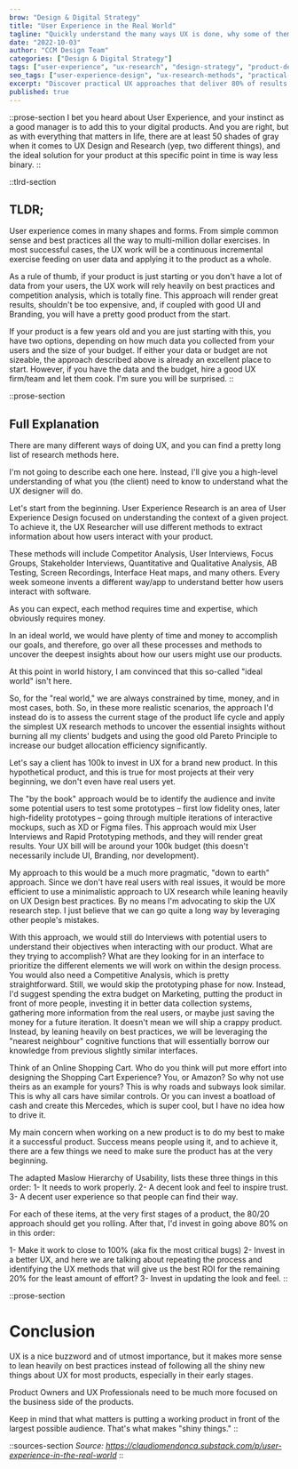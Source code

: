 ```yaml
---
brow: "Design & Digital Strategy"
title: "User Experience in the Real World"
tagline: "Quickly understand the many ways UX is done, why some of them might be overkill for your project"
date: "2022-10-03"
author: "CCM Design Team"
categories: ["Design & Digital Strategy"]
tags: ["user-experience", "ux-research", "design-strategy", "product-development", "best-practices"]
seo_tags: ["user-experience-design", "ux-research-methods", "practical-ux-approach", "product-design-strategy", "ux-best-practices", "design-budget-optimization", "user-research-techniques", "ux-methodology", "product-development-ux", "design-process-optimization"]
excerpt: "Discover practical UX approaches that deliver 80% of results for 20% of the budget. Learn when to use best practices vs comprehensive research for successful product development."
published: true
---
```


::prose-section
I bet you heard about User Experience, and your instinct as a good manager is to add this to your digital products. And you are right, but as with everything that matters in life, there are at least 50 shades of gray when it comes to UX Design and Research (yep, two different things), and the ideal solution for your product at this specific point in time is way less binary.
::

::tlrd-section
## TLDR;

User experience comes in many shapes and forms. From simple common sense and best practices all the way to multi-million dollar exercises. In most successful cases, the UX work will be a continuous incremental exercise feeding on user data and applying it to the product as a whole.

As a rule of thumb, if your product is just starting or you don't have a lot of data from your users, the UX work will rely heavily on best practices and competition analysis, which is totally fine. This approach will render great results, shouldn't be too expensive, and, if coupled with good UI and Branding, you will have a pretty good product from the start.

If your product is a few years old and you are just starting with this, you have two options, depending on how much data you collected from your users and the size of your budget. If either your data or budget are not sizeable, the approach described above is already an excellent place to start. However, if you have the data and the budget, hire a good UX firm/team and let them cook. I'm sure you will be surprised.
::

::prose-section
## Full Explanation

There are many different ways of doing UX, and you can find a pretty long list of research methods here.

I'm not going to describe each one here. Instead, I'll give you a high-level understanding of what you (the client) need to know to understand what the UX designer will do.

Let's start from the beginning. User Experience Research is an area of User Experience Design focused on understanding the context of a given project. To achieve it, the UX Researcher will use different methods to extract information about how users interact with your product.

These methods will include Competitor Analysis, User Interviews, Focus Groups, Stakeholder Interviews, Quantitative and Qualitative Analysis, AB Testing, Screen Recordings, Interface Heat maps, and many others. Every week someone invents a different way/app to understand better how users interact with software.

As you can expect, each method requires time and expertise, which obviously requires money.

In an ideal world, we would have plenty of time and money to accomplish our goals, and therefore, go over all these processes and methods to uncover the deepest insights about how our users might use our products.

At this point in world history, I am convinced that this so-called "ideal world" isn't here.

So, for the "real world," we are always constrained by time, money, and in most cases, both. So, in these more realistic scenarios, the approach I'd instead do is to assess the current stage of the product life cycle and apply the simplest UX research methods to uncover the essential insights without burning all my clients' budgets and using the good old Pareto Principle to increase our budget allocation efficiency significantly.

Let's say a client has 100k to invest in UX for a brand new product. In this hypothetical product, and this is true for most projects at their very beginning, we don't even have real users yet.

The "by the book" approach would be to identify the audience and invite some potential users to test some prototypes – first low fidelity ones, later high-fidelity prototypes – going through multiple iterations of interactive mockups, such as XD or Figma files. This approach would mix User Interviews and Rapid Prototyping methods, and they will render great results. Your UX bill will be around your 100k budget (this doesn't necessarily include UI, Branding, nor development).

My approach to this would be a much more pragmatic, "down to earth" approach. Since we don't have real users with real issues, it would be more efficient to use a minimalistic approach to UX research while leaning heavily on UX Design best practices. By no means I'm advocating to skip the UX research step. I just believe that we can go quite a long way by leveraging other people's mistakes.

With this approach, we would still do Interviews with potential users to understand their objectives when interacting with our product. What are they trying to accomplish? What are they looking for in an interface to prioritize the different elements we will work on within the design process. You would also need a Competitive Analysis, which is pretty straightforward. Still, we would skip the prototyping phase for now. Instead, I'd suggest spending the extra budget on Marketing, putting the product in front of more people, investing it in better data collection systems, gathering more information from the real users, or maybe just saving the money for a future iteration. It doesn't mean we will ship a crappy product. Instead, by leaning heavily on best practices, we will be leveraging the "nearest neighbour" cognitive functions that will essentially borrow our knowledge from previous slightly similar interfaces.

Think of an Online Shopping Cart. Who do you think will put more effort into designing the Shopping Cart Experience? You, or Amazon? So why not use theirs as an example for yours? This is why roads and subways look similar. This is why all cars have similar controls. Or you can invest a boatload of cash and create this Mercedes, which is super cool, but I have no idea how to drive it.

My main concern when working on a new product is to do my best to make it a successful product. Success means people using it, and to achieve it, there are a few things we need to make sure the product has at the very beginning.

The adapted Maslow Hierarchy of Usability, lists these three things in this order: 1- It needs to work properly. 2- A decent look and feel to inspire trust. 3- A decent user experience so that people can find their way.

For each of these items, at the very first stages of a product, the 80/20 approach should get you rolling. After that, I'd invest in going above 80% on in this order:

1- Make it work to close to 100% (aka fix the most critical bugs) 2- Invest in a better UX, and here we are talking about repeating the process and identifying the UX methods that will give us the best ROI for the remaining 20% for the least amount of effort? 3- Invest in updating the look and feel.
::

::prose-section
# Conclusion

UX is a nice buzzword and of utmost importance, but it makes more sense to lean heavily on best practices instead of following all the shiny new things about UX for most products, especially in their early stages.

Product Owners and UX Professionals need to be much more focused on the business side of the products.

Keep in mind that what matters is putting a working product in front of the largest possible audience. That's what makes "shiny things."
::

::sources-section
*Source: https://claudiomendonca.substack.com/p/user-experience-in-the-real-world*
::